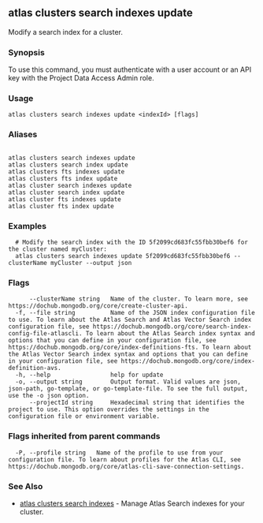 ## atlas clusters search indexes update

Modify a search index for a cluster.


### Synopsis

To use this command, you must authenticate with a user account or an API key with the Project Data Access Admin role.


### Usage
```
atlas clusters search indexes update <indexId> [flags]
```

### Aliases
```

atlas clusters search indexes update
atlas clusters search index update
atlas clusters fts indexes update
atlas clusters fts index update
atlas cluster search indexes update
atlas cluster search index update
atlas cluster fts indexes update
atlas cluster fts index update
```

### Examples

```
  # Modify the search index with the ID 5f2099cd683fc55fbb30bef6 for the cluster named myCluster:
  atlas clusters search indexes update 5f2099cd683fc55fbb30bef6 --clusterName myCluster --output json
```


### Flags

```
      --clusterName string   Name of the cluster. To learn more, see https://dochub.mongodb.org/core/create-cluster-api.
  -f, --file string          Name of the JSON index configuration file to use. To learn about the Atlas Search and Atlas Vector Search index configuration file, see https://dochub.mongodb.org/core/search-index-config-file-atlascli. To learn about the Atlas Search index syntax and options that you can define in your configuration file, see https://dochub.mongodb.org/core/index-definitions-fts. To learn about the Atlas Vector Search index syntax and options that you can define in your configuration file, see https://dochub.mongodb.org/core/index-definition-avs.
  -h, --help                 help for update
  -o, --output string        Output format. Valid values are json, json-path, go-template, or go-template-file. To see the full output, use the -o json option.
      --projectId string     Hexadecimal string that identifies the project to use. This option overrides the settings in the configuration file or environment variable.

```


### Flags inherited from parent commands

```
  -P, --profile string   Name of the profile to use from your configuration file. To learn about profiles for the Atlas CLI, see https://dochub.mongodb.org/core/atlas-cli-save-connection-settings.

```

### See Also


* [atlas clusters search indexes](atlas_clusters_search_indexes.md)	- Manage Atlas Search indexes for your cluster.



